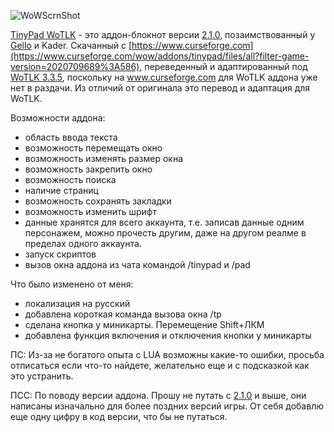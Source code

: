 ![WoWScrnShot](https://user-images.githubusercontent.com/28191088/179052474-b1b06897-cc0d-41e4-91cc-996707265f1f.jpg)

[TinyPad WoTLK](https://github.com/Makcumoz/TinyPad-WoTLK) - это аддон-блокнот версии [2.1.0](https://www.curseforge.com/wow/addons/tinypad/files/all?filter-game-version=2020709689%3A586), позаимствованный у [Gello](https://www.curseforge.com/members/gello3/followers0) и Kader. Скачанный с [https://www.curseforge.com](https://www.curseforge.com/wow/addons/tinypad/files/all?filter-game-version=2020709689%3A586), переведенный и адаптированный под [WoTLK 3.3.5](https://ru.wikipedia.org/wiki/World_of_Warcraft:_Wrath_of_the_Lich_King), поскольку на www.curseforge.com для WoTLK аддона уже нет в раздачи. Из отличий от оригинала это перевод и адаптация для WoTLK.


Возможности аддона:
- область ввода текста
- возможность перемещать окно
- возможность изменять размер окна
- возможность закрепить окно
- возможность поиска
- наличие страниц
- возможность сохранять закладки
- возможность изменить шрифт
- данные хранятся для всего аккаунта, т.е. записав данные одним персонажем, можно прочесть другим, даже на другом реалме в пределах одного аккаунта.
- запуск скриптов
- вызов окна аддона из чата командой /tinypad и /pad

Что было изменено от меня:
- локализация на русский
- добавлена короткая команда вызова окна /tp
- сделана кнопка у миникарты. Перемещение Shift+ЛКМ
- добавлена функция включения и отключения кнопки у миникарты
 
ПС: Из-за не богатого опыта с LUA возможны какие-то ошибки, просьба отписаться если что-то найдете, желательно еще и с подсказкой как это устранить. 

ПСС: По поводу версии аддона. Прошу не путать с [2.1.0](https://www.curseforge.com/wow/addons/tinypad/files/all?filter-game-version=2020709689%3A589) и выше, они написаны изначально для более поздних версий игры. От себя добавлю еще одну цифру в код версии, что бы не путаться.

